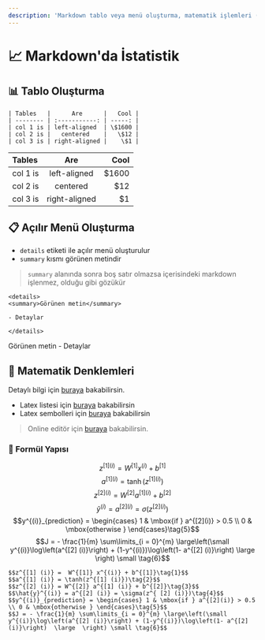 ```yaml
---
description: 'Markdown tablo veya menü oluşturma, matematik işlemleri (latex) kullanımı'
---
```


# 📈 Markdown'da İstatistik

## 📊 Tablo Oluşturma

```text
| Tables   |      Are      |   Cool |
| -------- | :-----------: | -----: |
| col 1 is | left-aligned  | \$1600 |
| col 2 is |   centered    |   \$12 |
| col 3 is | right-aligned |    \$1 |
```

| Tables | Are | Cool |
| :--- | :---: | ---: |
| col 1 is | left-aligned | $1600 |
| col 2 is | centered | $12 |
| col 3 is | right-aligned | $1 |

## 📋 Açılır Menü Oluşturma

* `details` etiketi ile açılır menü oluşturulur
* `summary` kısmı görünen metindir

> `summary` alanında sonra boş satır olmazsa içerisindeki markdown işlenmez, olduğu gibi gözükür

```text
<details>
<summary>Görünen metin</summary>

- Detaylar

</details>
```

Görünen metin - Detaylar

## 🔢 Matematik Denklemleri

Detaylı bilgi için [buraya](https://csrgxtu.github.io/2015/03/20/Writing-Mathematic-Fomulars-in-Markdown/) bakabilirsin.

* Latex listesi için [buraya](https://oeis.org/wiki/List_of_LaTeX_mathematical_symbols) bakabilirsin
* Latex sembolleri için [buraya](https://artofproblemsolving.com/wiki/index.php/LaTeX:Symbols) bakabilirsin

> Online editör için [buraya](https://www.codecogs.com/latex/eqneditor.php) bakabilirsin.

### 🧬 Formül Yapısı

$$z^{[1] (i)} = W^{[1]} x^{(i)} + b^{[1]}\tag{1}$$ $$a^{[1] (i)} = \tanh(z^{[1] (i)})\tag{2}$$ $$z^{[2] (i)} = W^{[2]} a^{[1] (i)} + b^{[2]}\tag{3}$$ $$\hat{y}^{(i)} = a^{[2] (i)} = \sigma(z^{ [2] (i)})\tag{4}$$ $$y^{(i)}_{prediction} = \begin{cases} 1 & \mbox{if } a^{[2](i)} > 0.5 \\ 0 & \mbox{otherwise } \end{cases}\tag{5}$$ $$J = - \frac{1}{m} \sum\limits_{i = 0}^{m} \large\left(\small y^{(i)}\log\left(a^{[2] (i)}\right) + (1-y^{(i)})\log\left(1- a^{[2] (i)}\right) \large \right) \small \tag{6}$$

```text
$$z^{[1] (i)} =  W^{[1]} x^{(i)} + b^{[1]}\tag{1}$$
$$a^{[1] (i)} = \tanh(z^{[1] (i)})\tag{2}$$
$$z^{[2] (i)} = W^{[2]} a^{[1] (i)} + b^{[2]}\tag{3}$$
$$\hat{y}^{(i)} = a^{[2] (i)} = \sigma(z^{ [2] (i)})\tag{4}$$
$$y^{(i)}_{prediction} = \begin{cases} 1 & \mbox{if } a^{[2](i)} > 0.5 \\ 0 & \mbox{otherwise } \end{cases}\tag{5}$$
$$J = - \frac{1}{m} \sum\limits_{i = 0}^{m} \large\left(\small y^{(i)}\log\left(a^{[2] (i)}\right) + (1-y^{(i)})\log\left(1- a^{[2] (i)}\right)  \large  \right) \small \tag{6}$$
```

## 

